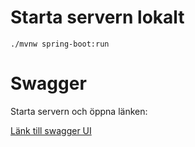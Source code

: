 # Starta servern lokalt
`
./mvnw spring-boot:run
`

# Swagger
Starta servern och öppna länken:

[Länk till swagger UI](http://localhost:8080/swagger-ui/index.html)
